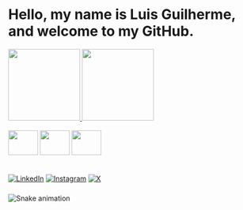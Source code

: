 # Hello, my name is Luis Guilherme, and welcome to my GitHub. 

<div align="">
  <a href="https://github.com/guilhermemdiass">
    <img height="145em" src="https://github-readme-stats.vercel.app/api?username=guilhermemdiass&count_private=true&include_all_commits=true&show_icons=true&theme=dracula&hide_border=false&show_owner=true"/>
    <img height="145em" src="https://github-readme-stats.vercel.app/api/top-langs/?username=guilhermemdiass&theme=dracula&hide_border=false&&layout=compact"/>
  </a>
</div>

<div style="display: inline_block"><br>
  
  <img align="center" height="50" width="60" src="https://cdn.jsdelivr.net/gh/devicons/devicon/icons/python/python-original.svg" />
          
  <img align="center" height="50" width="60" src="https://cdn.jsdelivr.net/gh/devicons/devicon/icons/mysql/mysql-original-wordmark.svg" />
  
  <img align="center" height="50" width="60" src="https://cdn.jsdelivr.net/gh/devicons/devicon/icons/git/git-original.svg" />
          
</div>

#

[![LinkedIn](https://img.shields.io/badge/LinkedIn-0077B5?style=for-the-badge&logo=linkedin&logoColor=white)](https://www.linkedin.com/in/guilherme-dias-cnpi-cea-bb24931a3/) 
[![Instagram](https://img.shields.io/badge/Instagram-E4405F?style=for-the-badge&logo=instagram&logoColor=white)](https://www.instagram.com/guilhermemdiass/)
[![X](https://img.shields.io/badge/Twitter-1DA1F2?style=for-the-badge&logo=twitter&logoColor=white)](https://x.com/guilhermemorasd)

###

 ![Snake animation](https://github.com/guilhermemdiass/guilhermemdiasss/blob/output/github-contribution-grid-snake.svg)

<!--
**guilhermemdiass/guilhermemdiass** is a ✨ _special_ ✨ repository because its `README.md` (this file) appears on your GitHub profile.

Here are some ideas to get you started:

- 🔭 I’m currently working on ...
- 🌱 I’m currently learning ...
- 👯 I’m looking to collaborate on ...
- 🤔 I’m looking for help with ...
- 💬 Ask me about ...
- 📫 How to reach me: ...
- 😄 Pronouns: ...
- ⚡ Fun fact: ...
-->
